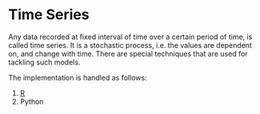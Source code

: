 # Time Series

Any data recorded at fixed interval of time over a certain period of time, is called time series. It is a stochastic process, i.e. the values are dependent on, and change with time. There are special techniques that are used for tackling such models.


The implementation is handled as follows: 

1. [R](./01-TimeSeriesInR.md)
2. Python
